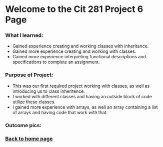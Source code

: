 # Welcome to the Cit 281 Project 6 Page

### What I learned:

- Gained experience creating and working classes with inheritance.
- Gained more experience creating and working with classes.
- Gained more experience interpreting functional descriptions and specifications to complete an assignment.

### Purpose of Project:

- This was our first required project working with classes, as well as introducing us to class inheritence.
- I worked with different classes and having an outside block of code utilize these classes.
- I gained more experience with arrays, as well an array containing a list of arrays and having code that work with that.


### Outcome pics: 

### [**Back to home page**](https://uo-cit-itsbread33.github.io/ItsBread33.github.io/)
